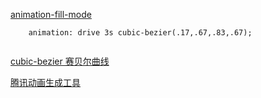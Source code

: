 [animation-fill-mode](http://www.w3school.com.cn/cssref/pr_animation-fill-mode.asp)
```
    animation: drive 3s cubic-bezier(.17,.67,.83,.67);
    
```
[cubic-bezier 赛贝尔曲线](http://cubic-bezier.com/#.17,.67,.83,.67)

[腾讯动画生成工具](https://isux.tencent.com/css3/tools.html)